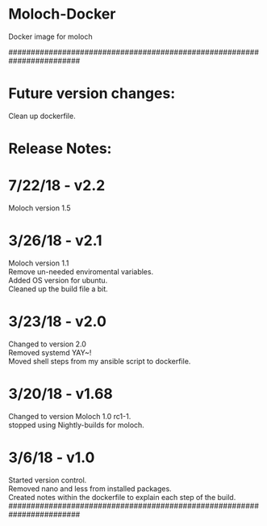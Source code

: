 # Moloch-Docker
Docker image for moloch

########################################################################
# Future version changes:
Clean up dockerfile.

# Release Notes:
# 7/22/18 - v2.2
Moloch version 1.5

# 3/26/18 - v2.1
Moloch version 1.1 \
Remove un-needed enviromental variables. \
Added OS version for ubuntu. \
Cleaned up the build file a bit.

# 3/23/18 - v2.0
Changed to version 2.0 \
Removed systemd YAY~! \
Moved shell steps from my ansible script to dockerfile.

# 3/20/18 - v1.68
Changed to version Moloch 1.0 rc1-1. \
stopped using Nightly-builds for moloch.

# 3/6/18 - v1.0
Started version control. \
Removed nano and less from installed packages. \
Created notes within the dockerfile to explain each step of the build.
########################################################################
